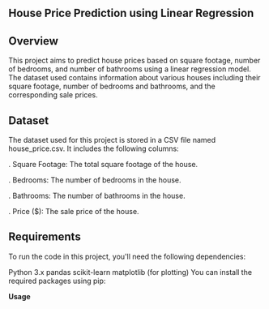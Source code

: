 **House Price Prediction using Linear Regression**
-----------------------------------------------------------------
**Overview**
-----------------------------------------------------------------
This project aims to predict house prices based on square footage, number of bedrooms, and number of bathrooms using a linear regression model. The dataset used contains information about various houses including their square footage, number of bedrooms and bathrooms, and the corresponding sale prices.

**Dataset**
-----------------------------------------------------------------
The dataset used for this project is stored in a CSV file named house_price.csv. It includes the following columns:

. Square Footage: The total square footage of the house.

. Bedrooms: The number of bedrooms in the house.

. Bathrooms: The number of bathrooms in the house.

. Price ($): The sale price of the house.

**Requirements**
-----------------------------------------------------------------
To run the code in this project, you'll need the following dependencies:

Python 3.x
pandas
scikit-learn
matplotlib (for plotting)
You can install the required packages using pip:

**Usage**
